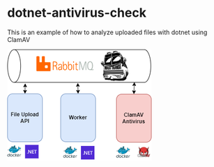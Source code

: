 # dotnet-antivirus-check
This is an example of how to analyze uploaded files with dotnet using ClamAV 

![github image](images/Arquitecture.png)
